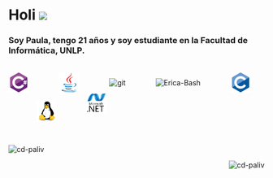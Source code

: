 <h1 align="left">Holi <img src="https://raw.githubusercontent.com/MartinHeinz/MartinHeinz/master/wave.gif" width="30px"></h1>
<h3 align="left">Soy Paula, tengo 21 años y soy estudiante en la Facultad de Informática, UNLP.</h3>

<div style="display: inline_block"><br>
  <img height="40" align="center" alt="csharp" height="30" width="40" src="https://raw.githubusercontent.com/devicons/devicon/master/icons/csharp/csharp-original.svg">
 &nbsp;&nbsp;&nbsp;&nbsp;&nbsp;&nbsp;&nbsp;&nbsp;&nbsp;&nbsp;&nbsp;&nbsp;&nbsp;
  <img height="40" align="center" alt="java" height="30" width="40" src="https://raw.githubusercontent.com/devicons/devicon/master/icons/java/java-original.svg">
 &nbsp;&nbsp;&nbsp;&nbsp;&nbsp;&nbsp;&nbsp;&nbsp;&nbsp;&nbsp;&nbsp;&nbsp;&nbsp;
  <img height="40" align="center" alt="git" height="30" width="40" src="https://www.vectorlogo.zone/logos/git-scm/git-scm-icon.svg">
 &nbsp;&nbsp;&nbsp;&nbsp;&nbsp;&nbsp;&nbsp;&nbsp;&nbsp;&nbsp;&nbsp;&nbsp;&nbsp;
  <img height="40" align="center" alt="Erica-Bash" height="30" width="40" src="https://www.vectorlogo.zone/logos/gnu_bash/gnu_bash-icon.svg">
 &nbsp;&nbsp;&nbsp;&nbsp;&nbsp;&nbsp;&nbsp;&nbsp;&nbsp;&nbsp;&nbsp;&nbsp;&nbsp;
  <img height="40" align="center" alt="Erica-C" height="30" width="40" src="https://raw.githubusercontent.com/devicons/devicon/master/icons/c/c-original.svg">
  &nbsp;&nbsp;&nbsp;&nbsp;&nbsp;&nbsp;&nbsp;&nbsp;&nbsp;&nbsp;&nbsp;&nbsp;&nbsp;
  <img height="40" align="center" alt="Erica-Linux" height="30" width="40" src="https://raw.githubusercontent.com/devicons/devicon/master/icons/linux/linux-original.svg">
  &nbsp;&nbsp;&nbsp;&nbsp;&nbsp;&nbsp;&nbsp;&nbsp;&nbsp;&nbsp;&nbsp;&nbsp;&nbsp;
   <a href="https://dotnet.microsoft.com/" target="_blank" rel="noreferrer"> <img src="https://raw.githubusercontent.com/devicons/devicon/master/icons/dot-net/dot-net-original-wordmark.svg" alt="dotnet" width="40" height="40"/> </a>
</div>

&nbsp;&nbsp;&nbsp;&nbsp;&nbsp;&nbsp;&nbsp;&nbsp;&nbsp;&nbsp;&nbsp;&nbsp;&nbsp;
<p><img align="center" src="https://github-readme-stats.vercel.app/api/top-langs?username=cd-paliv&show_icons=true&locale=en&layout=compact&custom_title=Lenguajes más usados&theme=synthwave" alt="cd-paliv" /></p>
<p align="right"> <img src="https://komarev.com/ghpvc/?username=cd-paliv&label=Views&color=426baa&style=flat" alt="cd-paliv" /> </p>
&nbsp;&nbsp;&nbsp;&nbsp;&nbsp;&nbsp;&nbsp;&nbsp;&nbsp;&nbsp;&nbsp;&nbsp;&nbsp;
